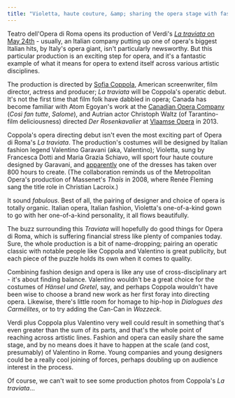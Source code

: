 ```yaml
---
title: "Violetta, haute couture, &amp; sharing the opera stage with fashion"
---
```


Teatro dell'Opera di Roma opens its production of Verdi's [*La traviata* on May 24th](http://www.operaroma.it/en/shows/opera-traviata-2016/) - usually, an Italian company putting up one of opera's biggest Italian hits, by Italy's opera giant, isn't particularly newsworthy. But this particular production is an exciting step for opera, and it's a fantastic example of what it means for opera to extend itself across various artistic disciplines.

The production is directed by [Sofia Coppola](https://en.wikipedia.org/wiki/Sofia_Coppola), American screenwriter, film director, actress and producer; *La traviata* will be Coppola's operatic debut. It's not the first time that film folk have dabbled in opera; Canada has become familiar with Atom Egoyan's work at the [Canadian Opera Company](/scene/companies/canadian-opera-company/) (*Così fan tutte*, *Salome*), and Autrian actor Christoph Waltz (of Tarantino-film deliciousness) directed *Der Rosenkavalier* at [Vlaamse Opera](/scene/companies/vlaamse-opera/) in 2013.

Coppola's opera directing debut isn't even the most exciting part of Opera di Roma's *La traviata*. The production's costumes will be designed by Italian fashion legend Valentino Garavani (aka, Valentino); Violetta, sung by Francesca Dotti and Maria Grazia Schiavo, will sport four haute couture designed by Garavani, and [apparently](http://www.nytimes.com/2016/05/19/fashion/valentino-sofia-coppola-la-traviata.html) one of the dresses has taken over 800 hours to create. (The collaboration reminds us of the Metropolitan Opera's production of Massenet's *Thaïs* in 2008, where Renée Fleming sang the title role in Christian Lacroix.)

It sound *fabulous*. Best of all, the pairing of designer and choice of opera is totally organic. Italian opera, Italian fashion, Violetta's one-of-a-kind gown to go with her one-of-a-kind personality, it all flows beautifully. 

The buzz surrounding this *Traviata* will hopefully do good things for Opera di Roma, which is suffering financial stress like plenty of companies today. Sure, the whole production is a bit of name-dropping; pairing an operatic classic with notable people like Coppola and Valentino is great publicity, but each piece of the puzzle holds its own when it comes to quality.

Combining fashion design and opera is like any use of cross-disciplinary art - it's about finding balance. Valentino wouldn't be a great choice for the costumes of *Hänsel und Gretel*, say, and perhaps Coppola wouldn't have been wise to choose a brand new work as her first foray into directing opera. Likewise, there's little room for homage to hip-hop in *Dialogues des Carmélites*, or to try adding the Can-Can in *Wozzeck*.

Verdi plus Coppola plus Valentino very well could result in something that's even greater than the sum of its parts, and that's the whole point of reaching across artistic lines. Fashion and opera can easily share the same stage, and by no means does it have to happen at the scale (and cost, presumably) of Valentino in Rome. Young companies and young designers could be a really cool joining of forces, perhaps doubling up on audience interest in the process.

Of course, we can't wait to see some production photos from Coppola's *La traviata*...
